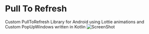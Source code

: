 # Pull To Refresh
Custom PullToRefresh Library for Android using Lottie animations and Custom PopUpWindows written in Kotlin
![ScreenShot](https://image.ibb.co/nPRK1c/Screenshot_1523492469.png)
